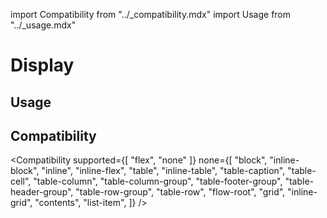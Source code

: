 import Compatibility from "../\_compatibility.mdx"
import Usage from "../\_usage.mdx"

# Display

## Usage

<Usage />

## Compatibility

<Compatibility
supported={[ "flex", "none" ]}
none={[
"block",
"inline-block",
"inline",
"inline-flex",
"table",
"inline-table",
"table-caption",
"table-cell",
"table-column",
"table-column-group",
"table-footer-group",
"table-header-group",
"table-row-group",
"table-row",
"flow-root",
"grid",
"inline-grid",
"contents",
"list-item",
]}
/>

